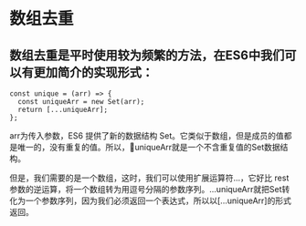# 数组去重
## 数组去重是平时使用较为频繁的方法，在ES6中我们可以有更加简介的实现形式：
```
const unique = (arr) => {
  const uniqueArr = new Set(arr);
  return [...uniqueArr];
};

```
arr为传入参数，ES6 提供了新的数据结构 Set。它类似于数组，但是成员的值都是唯一的，没有重复的值。所以，uniqueArr就是一个不含重复值的Set数据结构。

但是，我们需要的是一个数组，这时，我们可以使用扩展运算符...，它好比 rest 参数的逆运算，将一个数组转为用逗号分隔的参数序列。...uniqueArr就把Set转化为一个参数序列，因为我们必须返回一个表达式，所以以[...uniqueArr]的形式返回。
